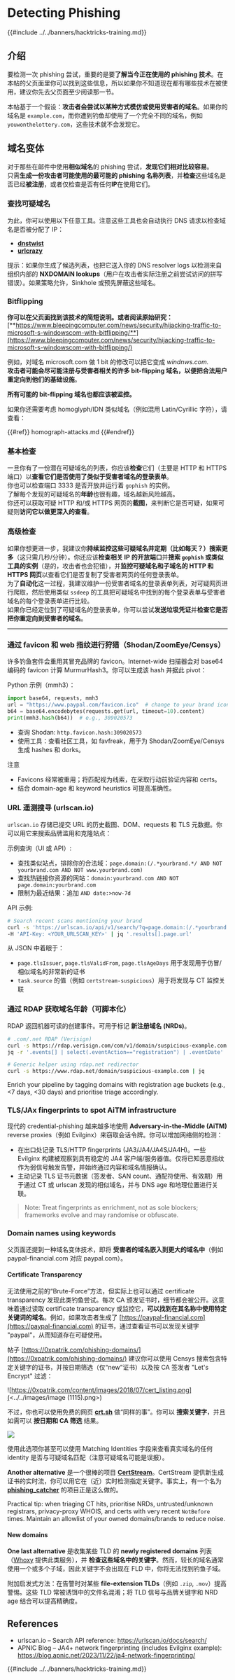 # Detecting Phishing

{{#include ../../banners/hacktricks-training.md}}

## 介绍

要检测一次 phishing 尝试，重要的是要**了解当今正在使用的 phishing 技术**。在本帖的父页面里你可以找到这些信息，所以如果你不知道现在都有哪些技术在被使用，建议你先去父页面至少阅读那一节。

本帖基于一个假设：**攻击者会尝试以某种方式模仿或使用受害者的域名**。如果你的域名是 `example.com`，而你遭到钓鱼却使用了一个完全不同的域名，例如 `youwonthelottery.com`，这些技术就不会发现它。

## 域名变体

对于那些在邮件中使用**相似域名**的 phishing 尝试，**发现它们相对比较容易**。\
只需**生成一份攻击者可能使用的最可能的 phishing 名称列表**，并**检查**这些域名是否已经**被注册**，或者仅检查是否有任何**IP**在使用它们。

### 查找可疑域名

为此，你可以使用以下任意工具。注意这些工具也会自动执行 DNS 请求以检查域名是否被分配了 IP：

- [**dnstwist**](https://github.com/elceef/dnstwist)
- [**urlcrazy**](https://github.com/urbanadventurer/urlcrazy)

提示：如果你生成了候选列表，也把它送入你的 DNS resolver logs 以检测来自组织内部的 **NXDOMAIN lookups**（用户在攻击者实际注册之前尝试访问的拼写错误）。如果策略允许，Sinkhole 或预先屏蔽这些域名。

### Bitflipping

**你可以在父页面找到该技术的简短说明。或者阅读原始研究：** [**https://www.bleepingcomputer.com/news/security/hijacking-traffic-to-microsoft-s-windowscom-with-bitflipping/**](https://www.bleepingcomputer.com/news/security/hijacking-traffic-to-microsoft-s-windowscom-with-bitflipping/)

例如，对域名 microsoft.com 做 1 bit 的修改可以把它变成 _windnws.com._\
**攻击者可能会尽可能注册与受害者相关的许多 bit-flipping 域名，以便把合法用户重定向到他们的基础设施**。

**所有可能的 bit-flipping 域名也都应该被监控。**

如果你还需要考虑 homoglyph/IDN 类似域名（例如混用 Latin/Cyrillic 字符），请查看：

{{#ref}}
homograph-attacks.md
{{#endref}}

### 基本检查

一旦你有了一份潜在可疑域名的列表，你应该**检查**它们（主要是 HTTP 和 HTTPS 端口）以**查看它们是否使用了类似于受害者域名的登录表单**。\
你也可以检查端口 3333 是否开放并运行着 `gophish` 的实例。\
了解每个发现的可疑域名的**年龄**也很有趣，域名越新风险越高。\
你还可以获取可疑 HTTP 和/或 HTTPS 网页的**截图**，来判断它是否可疑，如果可疑则**访问它以做更深入的查看**。

### 高级检查

如果你想更进一步，我建议你**持续监控这些可疑域名并定期（比如每天？）搜索更多**（这只需几秒/分钟）。你还应该**检查相关 IP 的开放端口**并**搜索 `gophish` 或类似工具的实例**（是的，攻击者也会犯错），并**监控可疑域名和子域名的 HTTP 和 HTTPS 网页**以查看它们是否复制了受害者网页的任何登录表单。\
为了**自动化**这一过程，我建议维护一份受害者域名的登录表单列表，对可疑网页进行爬取，然后使用类似 `ssdeep` 的工具把可疑域名中找到的每个登录表单与受害者域名的每个登录表单进行比较。\
如果你已经定位到了可疑域名的登录表单，你可以尝试**发送垃圾凭证**并**检查它是否把你重定向到受害者的域名**。

---

### 通过 favicon 和 web 指纹进行狩猎（Shodan/ZoomEye/Censys）

许多钓鱼套件会重用其冒充品牌的 favicon。Internet-wide 扫描器会对 base64 编码的 favicon 计算 MurmurHash3。你可以生成该 hash 并据此 pivot：

Python 示例（mmh3）：
```python
import base64, requests, mmh3
url = "https://www.paypal.com/favicon.ico"  # change to your brand icon
b64 = base64.encodebytes(requests.get(url, timeout=10).content)
print(mmh3.hash(b64))  # e.g., 309020573
```
- 查询 Shodan: `http.favicon.hash:309020573`
- 使用工具：查看社区工具，如 favfreak，用于为 Shodan/ZoomEye/Censys 生成 hashes 和 dorks。

注意
- Favicons 经常被重用；将匹配视为线索，在采取行动前验证内容和 certs。
- 结合 domain-age 和 keyword heuristics 可提高准确性。

### URL 遥测搜寻 (urlscan.io)

`urlscan.io` 存储已提交 URL 的历史截图、DOM、requests 和 TLS 元数据。你可以用它来搜索品牌滥用和克隆站点：

示例查询（UI 或 API）:
- 查找类似站点，排除你的合法域：`page.domain:(/.*yourbrand.*/ AND NOT yourbrand.com AND NOT www.yourbrand.com)`
- 查找热链接你资源的网站：`domain:yourbrand.com AND NOT page.domain:yourbrand.com`
- 限制为最近结果：追加 `AND date:>now-7d`

API 示例:
```bash
# Search recent scans mentioning your brand
curl -s 'https://urlscan.io/api/v1/search/?q=page.domain:(/.*yourbrand.*/%20AND%20NOT%20yourbrand.com)%20AND%20date:>now-7d' \
-H 'API-Key: <YOUR_URLSCAN_KEY>' | jq '.results[].page.url'
```
从 JSON 中着眼于：
- `page.tlsIssuer`, `page.tlsValidFrom`, `page.tlsAgeDays` 用于发现用于仿冒/相似域名的非常新的证书
- `task.source` 的值（例如 `certstream-suspicious`）用于将发现与 CT 监控关联

### 通过 RDAP 获取域名年龄（可脚本化）

RDAP 返回机器可读的创建事件。可用于标记 **新注册域名 (NRDs)**。
```bash
# .com/.net RDAP (Verisign)
curl -s https://rdap.verisign.com/com/v1/domain/suspicious-example.com | \
jq -r '.events[] | select(.eventAction=="registration") | .eventDate'

# Generic helper using rdap.net redirector
curl -s https://www.rdap.net/domain/suspicious-example.com | jq
```
Enrich your pipeline by tagging domains with registration age buckets (e.g., <7 days, <30 days) and prioritise triage accordingly.

### TLS/JAx fingerprints to spot AiTM infrastructure

现代的 credential-phishing 越来越多地使用 **Adversary-in-the-Middle (AiTM)** reverse proxies（例如 Evilginx）来窃取会话令牌。你可以增加网络侧的检测：

- 在出口处记录 TLS/HTTP fingerprints (JA3/JA4/JA4S/JA4H)。一些 Evilginx 构建被观察到具有稳定的 JA4 客户端/服务器值。仅将已知恶意指纹作为弱信号触发告警，并始终通过内容和域名情报确认。
- 主动记录 TLS 证书元数据（签发者、SAN count、通配符使用、有效期）用于通过 CT 或 urlscan 发现的相似域名，并与 DNS age 和地理位置进行关联。

> Note: Treat fingerprints as enrichment, not as sole blockers; frameworks evolve and may randomise or obfuscate.

### Domain names using keywords

父页面还提到一种域名变体技术，即将 **受害者的域名嵌入到更大的域名中**（例如 paypal-financial.com 对应 paypal.com）。

#### Certificate Transparency

无法使用之前的“Brute-Force”方法，但实际上也可以通过 certificate transparency 发现此类钓鱼尝试。每次 CA 颁发证书时，细节都会被公开。这意味着通过读取 certificate transparency 或监控它，**可以找到在其名称中使用特定关键词的域名**。例如，如果攻击者生成了 [https://paypal-financial.com](https://paypal-financial.com) 的证书，通过查看证书可以发现关键字 "paypal"，从而知道存在可疑使用。

帖子 [https://0xpatrik.com/phishing-domains/](https://0xpatrik.com/phishing-domains/) 建议你可以使用 Censys 搜索包含特定关键字的证书，并按日期筛选（仅“new”证书）以及按 CA 签发者 "Let's Encrypt" 过滤：

![https://0xpatrik.com/content/images/2018/07/cert_listing.png](<../../images/image (1115).png>)

不过，你也可以使用免费的网页 [**crt.sh**](https://crt.sh) 做“同样的事”。你可以 **搜索关键字**，并且如需可以 **按日期和 CA 筛选** 结果。

![](<../../images/image (519).png>)

使用此选项你甚至可以使用 Matching Identities 字段来查看真实域名的任何 identity 是否与可疑域名匹配（注意可疑域名可能是误报）。

**Another alternative** 是一个很棒的项目 [**CertStream**](https://medium.com/cali-dog-security/introducing-certstream-3fc13bb98067)。CertStream 提供新生成证书的实时流，你可以用它在（近）实时检测指定关键字。事实上，有一个名为 [**phishing_catcher**](https://github.com/x0rz/phishing_catcher) 的项目正是这么做的。

Practical tip: when triaging CT hits, prioritise NRDs, untrusted/unknown registrars, privacy-proxy WHOIS, and certs with very recent `NotBefore` times. Maintain an allowlist of your owned domains/brands to reduce noise.

#### **New domains**

**One last alternative** 是收集某些 TLD 的 **newly registered domains** 列表（[Whoxy](https://www.whoxy.com/newly-registered-domains/) 提供此类服务），并 **检查这些域名中的关键字**。然而，较长的域名通常使用一个或多个子域，因此关键字不会出现在 FLD 中，你将无法找到钓鱼子域。

附加启发式方法：在告警时对某些 **file-extension TLDs**（例如 `.zip`, `.mov`）提高警惕。这些 TLD 常被诱饵中的文件名混淆；将 TLD 信号与品牌关键字和 NRD age 结合可以提高精确度。

## References

- urlscan.io – Search API reference: https://urlscan.io/docs/search/
- APNIC Blog – JA4+ network fingerprinting (includes Evilginx example): https://blog.apnic.net/2023/11/22/ja4-network-fingerprinting/

{{#include ../../banners/hacktricks-training.md}}
